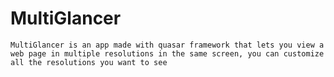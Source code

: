 # MultiGlancer

`MultiGlancer is an app made with quasar framework that lets you view a web page in multiple resolutions in the same screen, you can customize all the resolutions you want to see`

